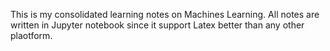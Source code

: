 This is my consolidated learning notes on Machines Learning. All notes are written in Jupyter notebook since it support Latex better than any other plaotform. 
